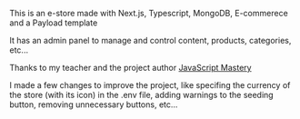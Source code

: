 This is an e-store made with Next.js, Typescript, MongoDB, E-commerece and a Payload template

It has an admin panel to manage and control content, products, categories, etc...

Thanks to my teacher and the project author [JavaScript Mastery](https://www.youtube.com/@javascriptmastery)

I made a few changes to improve the project, like specifing the currency of the store (with its icon) in the .env file, adding warnings to the seeding button, removing unnecessary buttons, etc...
